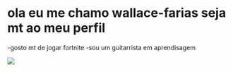 # ola eu me chamo wallace-farias seja mt ao meu perfil 

-gosto mt de jogar fortnite
-sou um guitarrista em aprendisagem




![](https://media.tenor.com/KJTdp02phx4AAAAi/playing-guitar-cole-rolland.gif)
